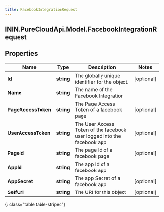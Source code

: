 ```yaml
---
title: FacebookIntegrationRequest
---
```

## ININ.PureCloudApi.Model.FacebookIntegrationRequest

## Properties

|Name | Type | Description | Notes|
|------------ | ------------- | ------------- | -------------|
| **Id** | **string** | The globally unique identifier for the object. | [optional] |
| **Name** | **string** | The name of the Facebook Integration | |
| **PageAccessToken** | **string** | The Page Access Token of a facebook page | [optional] |
| **UserAccessToken** | **string** | The User Access Token of the facebook user logged into the facebook app | [optional] |
| **PageId** | **string** | The page Id of a facebook page | [optional] |
| **AppId** | **string** | The app Id of a facebook app | |
| **AppSecret** | **string** | The app Secret of a facebook app | [optional] |
| **SelfUri** | **string** | The URI for this object | [optional] |
{: class="table table-striped"}



